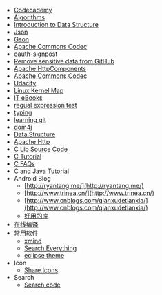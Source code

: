 - [Codecademy](http://www.codecademy.com/learn)
- [Algorithms](http://algs4.cs.princeton.edu/home/)
- [Introduction to Data Structure](http://www.roseindia.net/tutorial/datastructure/index.html)
- [Json](http://json.org/)
- [Gson](https://code.google.com/p/google-gson/)
- [Apache Commons Codec](https://commons.apache.org/codec/download_codec.cgi)
- [oauth-signpost](http://code.google.com/p/oauth-signpost/)
- [Remove sensitive data from GitHub](https://help.github.com/articles/remove-sensitive-data)
- [Apache HttpComponents](http://hc.apache.org/index.html)
- [Apache Commons Codec](http://commons.apache.org/codec/)
- [Udacity](http://www.udacity.com/)
- [Linux Kernel Map](http://www.makelinux.net/kernel_map/)
- [IT eBooks](http://it-ebooks.info)
- [regual expression test](http://regexpal.com/)
- [typing](http://typing.io/)
- [learning git](http://speckyboy.com/2013/06/03/resources-for-learning-git/)
- [dom4j](http://jaxen.codehaus.org/)
- [Data Structure](http://www.cs.usfca.edu/~galles/visualization/Algorithms.html)
- [Apache Http](http://hc.apache.org/)
- [C Lib Source Code](http://www.gnu.org/software/libc/)
- [C Tutorial](http://www.zentut.com/)
- [C FAQs](http://c-faq.com/index.html)
- [C and Java Tutorial](http://fresh2refresh.com/)
- Android Blog
  - [http://ryantang.me/](http://ryantang.me/)
  - [http://www.trinea.cn/](http://www.trinea.cn/)
  - [http://www.cnblogs.com/qianxudetianxia/](http://www.cnblogs.com/qianxudetianxia/)
  - [好用的库](http://moodroid.com/)
- [在线编译](http://www.compileonline.com)
- 常用软件
  - [xmind](http://www.xmind.net/)
  - [Search Everything](http://www.voidtools.com/)
  - [eclipse theme](http://eclipse-color-theme.github.io/update/)
- Icon
  - [Share Icons](http://iconsparadise.com/)
- Search
  - [Search code](https://searchcode.com/)
